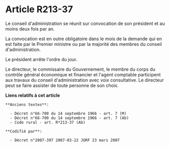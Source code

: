 # Article R213-37

Le conseil d'administration se réunit sur convocation de son président et au moins deux fois par an.

La convocation est en outre obligatoire dans le mois de la demande qui en est faite par le Premier ministre ou par la
majorité des membres du conseil d'administration.

Le président arrête l'ordre du jour.

Le directeur, le commissaire du Gouvernement, le membre du corps du contrôle général économique et financier et l'agent
comptable participent aux travaux du conseil d'administration avec voix consultative. Le directeur peut se faire assister de
toute personne de son choix.

**Liens relatifs à cet article**

	**Anciens textes**:

	  - Décret n°66-700 du 14 septembre 1966 - art. 7 (M)
	  - Décret n°66-700 du 14 septembre 1966 - art. 7 (Ab)
	  - Code rural - art. R*213-37 (Ab)

	**Codifié par**:

	  - Décret n°2007-397 2007-03-22 JORF 23 mars 2007
